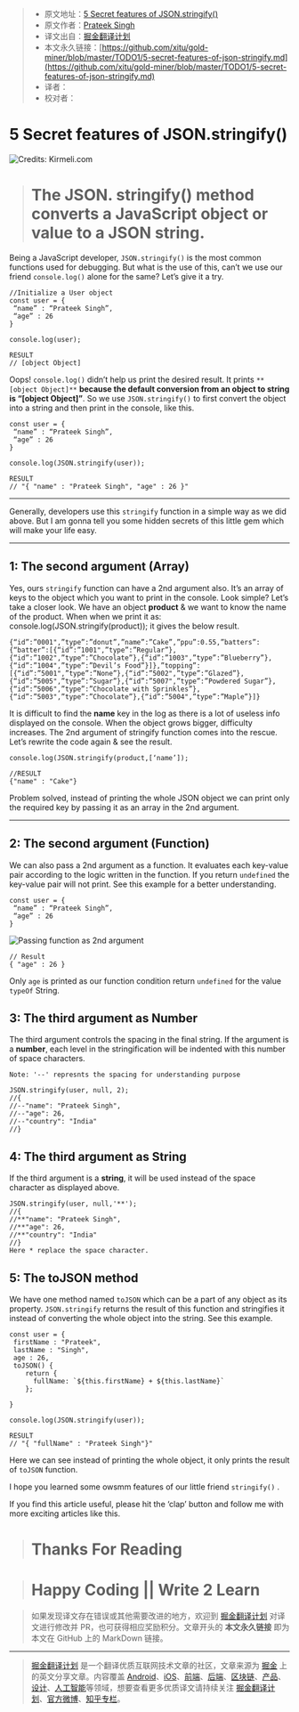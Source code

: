 > * 原文地址：[5 Secret features of JSON.stringify()](https://medium.com/javascript-in-plain-english/5-secret-features-of-json-stringify-c699340f9f27)
> * 原文作者：[Prateek Singh](https://medium.com/@prateeksingh_31398)
> * 译文出自：[掘金翻译计划](https://github.com/xitu/gold-miner)
> * 本文永久链接：[https://github.com/xitu/gold-miner/blob/master/TODO1/5-secret-features-of-json-stringify.md](https://github.com/xitu/gold-miner/blob/master/TODO1/5-secret-features-of-json-stringify.md)
> * 译者：
> * 校对者：

# 5 Secret features of JSON.stringify()

![Credits: [Kirmeli.com](https://www.google.com/url?sa=i&url=https%3A%2F%2Fahmedalkiremli.com%2Fwhy-to-learn-what-to-learn-and-how-to-learn%2F&psig=AOvVaw3IGik44VGBXe661UZsW5Mh&ust=1581750442478000&source=images&cd=vfe&ved=0CAMQjB1qFwoTCMj-5Oi90OcCFQAAAAAdAAAAABAR)](https://cdn-images-1.medium.com/max/2000/1*aQy1TrGzC_n_UC0j9hXBbw.jpeg)

> # The JSON. stringify() method converts a JavaScript object or value to a JSON string.

Being a JavaScript developer, `JSON.stringify()` is the most common functions used for debugging. But what is the use of this, can’t we use our friend `console.log()` alone for the same? Let’s give it a try.

```
//Initialize a User object
const user = {
 “name” : “Prateek Singh”,
 “age” : 26
}

console.log(user);

RESULT
// [object Object]
```

Oops! `console.log()` didn’t help us print the desired result. It prints `**[object Object]**` **because the default conversion from an object to string is “[object Object]”**. So we use `JSON.stringify()` to first convert the object into a string and then print in the console, like this.

```
const user = {
 “name” : “Prateek Singh”,
 “age” : 26
}

console.log(JSON.stringify(user));

RESULT
// "{ "name" : "Prateek Singh", "age" : 26 }"
```

---

Generally, developers use this `stringify` function in a simple way as we did above. But I am gonna tell you some hidden secrets of this little gem which will make your life easy.

---

## 1: The second argument (Array)

Yes, ours `stringify` function can have a 2nd argument also. It’s an array of keys to the object which you want to print in the console. Look simple? Let’s take a closer look. We have an object **product** & we want to know the name of the product. When when we print it as:
 console.log(JSON.stringify(product)); 
it gives the below result.

```
{“id”:”0001",”type”:”donut”,”name”:”Cake”,”ppu”:0.55,”batters”:{“batter”:[{“id”:”1001",”type”:”Regular”},{“id”:”1002",”type”:”Chocolate”},{“id”:”1003",”type”:”Blueberry”},{“id”:”1004",”type”:”Devil’s Food”}]},”topping”:[{“id”:”5001",”type”:”None”},{“id”:”5002",”type”:”Glazed”},{“id”:”5005",”type”:”Sugar”},{“id”:”5007",”type”:”Powdered Sugar”},{“id”:”5006",”type”:”Chocolate with Sprinkles”},{“id”:”5003",”type”:”Chocolate”},{“id”:”5004",”type”:”Maple”}]}
```

It is difficult to find the **name** key in the log as there is a lot of useless info displayed on the console. When the object grows bigger, difficulty increases.
The 2nd argument of stringify function comes into the rescue. Let’s rewrite the code again & see the result.

```
console.log(JSON.stringify(product,[‘name’]);

//RESULT
{"name" : "Cake"}
```

Problem solved, instead of printing the whole JSON object we can print only the required key by passing it as an array in the 2nd argument.

---

## 2: The second argument (Function)

We can also pass a 2nd argument as a function. It evaluates each key-value pair according to the logic written in the function. If you return `undefined` the key-value pair will not print. See this example for a better understanding.

```
const user = {
 “name” : “Prateek Singh”,
 “age” : 26
}
```

![Passing function as 2nd argument](https://cdn-images-1.medium.com/max/2000/1*V3EQcCdgRLDish8PkY0s5A.png)

```
// Result
{ "age" : 26 }
```

Only `age` is printed as our function condition return `undefined` for the value `typeOf` String.

## 3: The third argument as Number

The third argument controls the spacing in the final string. If the argument is a **number**, each level in the stringification will be indented with this number of space characters.

```
Note: '--' represnts the spacing for understanding purpose

JSON.stringify(user, null, 2);
//{
//--"name": "Prateek Singh",
//--"age": 26,
//--"country": "India"
//}
```

## 4: The third argument as String

If the third argument is a **string**, it will be used instead of the space character as displayed above.

```
JSON.stringify(user, null,'**');
//{
//**"name": "Prateek Singh",
//**"age": 26,
//**"country": "India"
//}
Here * replace the space character.
```

## 5: The toJSON method

We have one method named `toJSON` which can be a part of any object as its property. `JSON.stringify` returns the result of this function and stringifies it instead of converting the whole object into the string. See this example.

```
const user = {
 firstName : "Prateek",
 lastName : "Singh",
 age : 26,
 toJSON() {
    return { 
      fullName: `${this.firstName} + ${this.lastName}`
    };

}

console.log(JSON.stringify(user));

RESULT
// "{ "fullName" : "Prateek Singh"}"
```

Here we can see instead of printing the whole object, it only prints the result of `toJSON` function.

I hope you learned some owsmm features of our little friend `stringify()` .

If you find this article useful, please hit the ‘clap’ button and follow me with more exciting articles like this.

> # Thanks For Reading

> # Happy Coding || Write 2 Learn

> 如果发现译文存在错误或其他需要改进的地方，欢迎到 [掘金翻译计划](https://github.com/xitu/gold-miner) 对译文进行修改并 PR，也可获得相应奖励积分。文章开头的 **本文永久链接** 即为本文在 GitHub 上的 MarkDown 链接。

---

> [掘金翻译计划](https://github.com/xitu/gold-miner) 是一个翻译优质互联网技术文章的社区，文章来源为 [掘金](https://juejin.im) 上的英文分享文章。内容覆盖 [Android](https://github.com/xitu/gold-miner#android)、[iOS](https://github.com/xitu/gold-miner#ios)、[前端](https://github.com/xitu/gold-miner#前端)、[后端](https://github.com/xitu/gold-miner#后端)、[区块链](https://github.com/xitu/gold-miner#区块链)、[产品](https://github.com/xitu/gold-miner#产品)、[设计](https://github.com/xitu/gold-miner#设计)、[人工智能](https://github.com/xitu/gold-miner#人工智能)等领域，想要查看更多优质译文请持续关注 [掘金翻译计划](https://github.com/xitu/gold-miner)、[官方微博](http://weibo.com/juejinfanyi)、[知乎专栏](https://zhuanlan.zhihu.com/juejinfanyi)。
